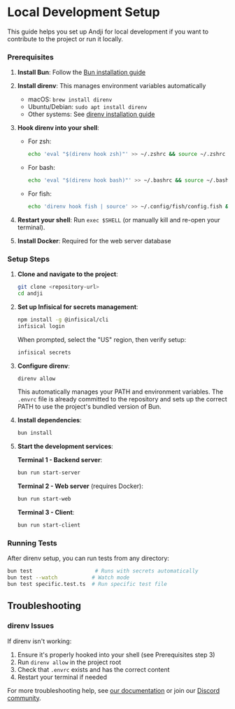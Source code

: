 # Local Development Setup

This guide helps you set up Andji for local development if you want to contribute to the project or run it locally.

### Prerequisites

1. **Install Bun**: Follow the [Bun installation guide](https://bun.sh/docs/installation)

2. **Install direnv**: This manages environment variables automatically

   - macOS: `brew install direnv`
   - Ubuntu/Debian: `sudo apt install direnv`
   - Other systems: See [direnv installation guide](https://direnv.net/docs/installation.html)

3. **Hook direnv into your shell**:
   - For zsh:
     ```bash
     echo 'eval "$(direnv hook zsh)"' >> ~/.zshrc && source ~/.zshrc
     ```
   - For bash:
     ```bash
     echo 'eval "$(direnv hook bash)"' >> ~/.bashrc && source ~/.bashrc
     ```
   - For fish:
     ```bash
     echo 'direnv hook fish | source' >> ~/.config/fish/config.fish && source ~/.config/fish/config.fish
     ```
4. **Restart your shell**: Run `exec $SHELL` (or manually kill and re-open your terminal).

5. **Install Docker**: Required for the web server database

### Setup Steps

1. **Clone and navigate to the project**:

   ```bash
   git clone <repository-url>
   cd andji
   ```

2. **Set up Infisical for secrets management**:

   ```bash
   npm install -g @infisical/cli
   infisical login
   ```

   When prompted, select the "US" region, then verify setup:

   ```bash
   infisical secrets
   ```

3. **Configure direnv**:

   ```bash
   direnv allow
   ```

   This automatically manages your PATH and environment variables. The `.envrc` file is already committed to the repository and sets up the correct PATH to use the project's bundled version of Bun.

4. **Install dependencies**:

   ```bash
   bun install
   ```

5. **Start the development services**:

   **Terminal 1 - Backend server**:

   ```bash
   bun run start-server
   ```

   **Terminal 2 - Web server** (requires Docker):

   ```bash
   bun run start-web
   ```

   **Terminal 3 - Client**:

   ```bash
   bun run start-client
   ```

### Running Tests

After direnv setup, you can run tests from any directory:

```bash
bun test                    # Runs with secrets automatically
bun test --watch           # Watch mode
bun test specific.test.ts  # Run specific test file
```

## Troubleshooting

### direnv Issues

If direnv isn't working:

1. Ensure it's properly hooked into your shell (see Prerequisites step 3)
2. Run `direnv allow` in the project root
3. Check that `.envrc` exists and has the correct content
4. Restart your terminal if needed

For more troubleshooting help, see [our documentation](https://www.andji.com/docs) or join our [Discord community](https://andji.com/discord).